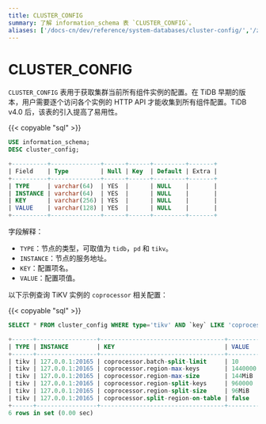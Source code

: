 ```yaml
---
title: CLUSTER_CONFIG
summary: 了解 information_schema 表 `CLUSTER_CONFIG`。
aliases: ['/docs-cn/dev/reference/system-databases/cluster-config/','/zh/tidb/dev/system-table-cluster-config/','/docs-cn/dev/system-tables/system-table-cluster-config/']
---
```


# CLUSTER_CONFIG

`CLUSTER_CONFIG` 表用于获取集群当前所有组件实例的配置。在 TiDB 早期的版本，用户需要逐个访问各个实例的 HTTP API 才能收集到所有组件配置。TiDB v4.0 后，该表的引入提高了易用性。

{{< copyable "sql" >}}

```sql
USE information_schema;
DESC cluster_config;
```

```sql
+----------+--------------+------+------+---------+-------+
| Field    | Type         | Null | Key  | Default | Extra |
+----------+--------------+------+------+---------+-------+
| TYPE     | varchar(64)  | YES  |      | NULL    |       |
| INSTANCE | varchar(64)  | YES  |      | NULL    |       |
| KEY      | varchar(256) | YES  |      | NULL    |       |
| VALUE    | varchar(128) | YES  |      | NULL    |       |
+----------+--------------+------+------+---------+-------+
```

字段解释：

* `TYPE`：节点的类型，可取值为 `tidb`，`pd` 和 `tikv`。
* `INSTANCE`：节点的服务地址。
* `KEY`：配置项名。
* `VALUE`：配置项值。

以下示例查询 TiKV 实例的 `coprocessor` 相关配置：

{{< copyable "sql" >}}

```sql
SELECT * FROM cluster_config WHERE type='tikv' AND `key` LIKE 'coprocessor%';
```

```sql
+------+-----------------+-----------------------------------+---------+
| TYPE | INSTANCE        | KEY                               | VALUE   |
+------+-----------------+-----------------------------------+---------+
| tikv | 127.0.0.1:20165 | coprocessor.batch-split-limit     | 10      |
| tikv | 127.0.0.1:20165 | coprocessor.region-max-keys       | 1440000 |
| tikv | 127.0.0.1:20165 | coprocessor.region-max-size       | 144MiB  |
| tikv | 127.0.0.1:20165 | coprocessor.region-split-keys     | 960000  |
| tikv | 127.0.0.1:20165 | coprocessor.region-split-size     | 96MiB   |
| tikv | 127.0.0.1:20165 | coprocessor.split-region-on-table | false   |
+------+-----------------+-----------------------------------+---------+
6 rows in set (0.00 sec)
```
